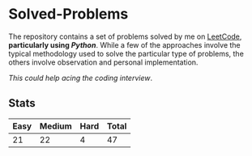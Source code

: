 # Solved-Problems
The repository contains a set of problems solved by me on [LeetCode](https://www.leetcode.com), **particularly using _Python_**. While a few of the approaches involve the typical methodology used to solve the particular type of problems, the others involve observation and personal implementation.  

*This could help acing the coding interview*.  

## Stats
  
Easy | Medium | Hard | Total
-----|--------|------|------
 21 | 22 | 4 | 47